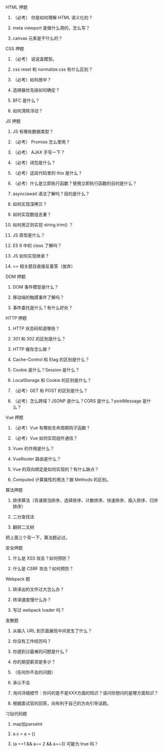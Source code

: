 HTML 押题

1. （必考） 你是如何理解 HTML 语义化的？

2. meta viewport 是做什么用的，怎么写？

3. canvas 元素是干什么的？


CSS 押题

1. （必考） 说说盒模型。

2. css reset 和 normalize.css 有什么区别？

3. （必考）如何居中？

4. 选择器优先级如何确定？

5. BFC 是什么？

6. 如何清除浮动？


JS 押题

1. JS 有哪些数据类型？

2. （必考） Promise 怎么使用？

3. （必考） AJAX 手写一下？

4. （必考）闭包是什么？

5. （必考）这段代码里的 this 是什么？

6. （必考）什么是立即执行函数？使用立即执行函数的目的是什么？

7. async/await 语法了解吗？目的是什么？

8. 如何实现深拷贝？

9. 如何实现数组去重？

10. 如何用正则实现 string.trim() ？

11. JS 原型是什么？

12. ES 6 中的 class 了解吗？

13. JS 如何实现继承？

14. == 相关题目直接反着答（放弃）


DOM 押题

1. DOM 事件模型是什么？

2. 移动端的触摸事件了解吗？

3. 事件委托是什么？有什么好处？

HTTP 押题


1. HTTP 状态码知道哪些？

2. 301 和 302 的区别是什么？

3. HTTP 缓存怎么做？

4. Cache-Control 和 Etag 的区别是什么？

5. Cookie 是什么？Session 是什么？

6. LocalStorage 和 Cookie 的区别是什么？

7. （必考）GET 和 POST 的区别是什么？

8. （必考）怎么跨域？JSONP 是什么？CORS 是什么？postMessage 是什么？


Vue 押题


1. （必考）Vue 有哪些生命周期钩子函数？

2. （必考）Vue 如何实现组件通信？

3. Vuex 的作用是什么？

4. VueRouter 路由是什么？

5. Vue 的双向绑定是如何实现的？有什么缺点？

6. Computed 计算属性的用法？跟 Methods 的区别。

算法押题


1. 排序算法（背诵冒泡排序、选择排序、计数排序、快速排序、插入排序、归并排序）

2. 二分查找法

3. 翻转二叉树


把上面三个背一下，算法题必过。


安全押题


1. 什么是 XSS 攻击？如何预防？

2. 什么是 CSRF 攻击？如何预防？


Webpack 题


1. 转译出的文件过大怎么办？

2. 转译速度慢什么办？

3. 写过 webpack loader 吗？


发散题


1. 从输入 URL 到页面展现中间发生了什么？

2. 你没有工作经历吗？

3. 你遇到过最难的问题是什么？

4. 你的期望薪资是多少？

5. （任何你不会的问题）

1. 承认不会

2. 询问详细细节：你问的是不是XXX方面的知识？请问你想问的是哪方面知识？

3. 根据面试官的回答，向有利于自己的方向引导话题。


刁钻代码题

1. map加parseInt

2. a.x = a = {}

3. (a ==1 && a== 2 && a==3) 可能为 true 吗？
